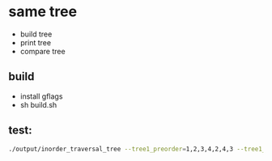 # same tree 
- build tree
- print tree
- compare tree

## build 
- install gflags
- sh build.sh

## test:

```bash
./output/inorder_traversal_tree --tree1_preorder=1,2,3,4,2,4,3 --tree1_inorder=3,2,4,1,4,2,3
```
